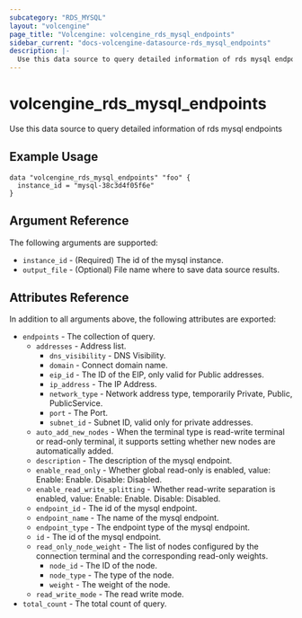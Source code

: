 ```yaml
---
subcategory: "RDS_MYSQL"
layout: "volcengine"
page_title: "Volcengine: volcengine_rds_mysql_endpoints"
sidebar_current: "docs-volcengine-datasource-rds_mysql_endpoints"
description: |-
  Use this data source to query detailed information of rds mysql endpoints
---
```

# volcengine_rds_mysql_endpoints
Use this data source to query detailed information of rds mysql endpoints
## Example Usage
```hcl
data "volcengine_rds_mysql_endpoints" "foo" {
  instance_id = "mysql-38c3d4f05f6e"
}
```
## Argument Reference
The following arguments are supported:
* `instance_id` - (Required) The id of the mysql instance.
* `output_file` - (Optional) File name where to save data source results.

## Attributes Reference
In addition to all arguments above, the following attributes are exported:
* `endpoints` - The collection of query.
    * `addresses` - Address list.
        * `dns_visibility` - DNS Visibility.
        * `domain` - Connect domain name.
        * `eip_id` - The ID of the EIP, only valid for Public addresses.
        * `ip_address` - The IP Address.
        * `network_type` - Network address type, temporarily Private, Public, PublicService.
        * `port` - The Port.
        * `subnet_id` - Subnet ID, valid only for private addresses.
    * `auto_add_new_nodes` - When the terminal type is read-write terminal or read-only terminal, it supports setting whether new nodes are automatically added.
    * `description` - The description of the mysql endpoint.
    * `enable_read_only` - Whether global read-only is enabled, value: Enable: Enable. Disable: Disabled.
    * `enable_read_write_splitting` - Whether read-write separation is enabled, value: Enable: Enable. Disable: Disabled.
    * `endpoint_id` - The id of the mysql endpoint.
    * `endpoint_name` - The name of the mysql endpoint.
    * `endpoint_type` - The endpoint type of the mysql endpoint.
    * `id` - The id of the mysql endpoint.
    * `read_only_node_weight` - The list of nodes configured by the connection terminal and the corresponding read-only weights.
        * `node_id` - The ID of the node.
        * `node_type` - The type of the node.
        * `weight` - The weight of the node.
    * `read_write_mode` - The read write mode.
* `total_count` - The total count of query.


